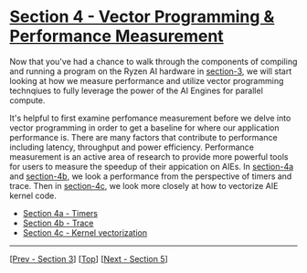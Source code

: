 <!---//===- README.md --------------------------*- Markdown -*-===//
//
// This file is licensed under the Apache License v2.0 with LLVM Exceptions.
// See https://llvm.org/LICENSE.txt for license information.
// SPDX-License-Identifier: Apache-2.0 WITH LLVM-exception
//
// Copyright (C) 2022, Advanced Micro Devices, Inc.
// 
//===----------------------------------------------------------------------===//-->

# <ins>Section 4 - Vector Programming & Performance Measurement</ins>

Now that you've had a chance to walk through the components of compiling and running a program on the Ryzen AI hardware in [section-3](../section-3), we will start looking at how we measure performance and utilize vector programming technqiues to fully leverage the power of the AI Engines for parallel compute.

It's helpful to first examine perfomance measurement before we delve into vector programming in order to get a baseline for where our application performance is. There are many factors that contribute to performance including latency, throughput and power efficiency. Performance measurement is an active area of research to provide more powerful tools for users to measure the speedup of their appication on AIEs. In [section-4a](./section-4a) and [section-4b](./section-4b/), we look a performance from the perspective of timers and trace. Then in [section-4c](./section-4c), we look more closely at how to vectorize AIE kernel code.

* [Section 4a - Timers](./section-4a)
* [Section 4b - Trace](./section-4b)
* [Section 4c - Kernel vectorization](./section-4c)

-----
[[Prev - Section 3](../section-3/)] [[Top](..)] [[Next - Section 5](../section-5/)]